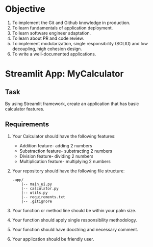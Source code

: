 # Objective
1. To implement the Git and Github knowledge in production. 
2. To learn fundamentals of application deployment. 
3. To learn software engineer adaptation. 
4. To learn about PR and code review. 
5. To implement modularization, single responsibility (SOLID) and low decoupling, high cohesion design. 
6. To write a well-documented applications. 

# Streamlit App: MyCalculator

## Task
By using Streamlit framework, create an application that has basic calculator features. 

## Requirements

1. Your Calculator should have the following features:
	- Addition feature- adding 2 numbers
	- Substraction feature- substracting 2 numbers
	- Division feature- dividing 2 numbers
	- Multiplication feature- multiplying 2 numbers
	
2. Your repository should have the following file structure:
	```
	.app/
		|-- main_ui.py
		|-- calculator.py
		|-- utils.py
		|-- requirements.txt
		|-- .gitignore
	```
3. Your function or method line should be within your palm size. 
4. Your function should apply single responsibility methodology. 
5. Your function should have docstring and necessary comment. 
6. Your application should be friendly user. 
